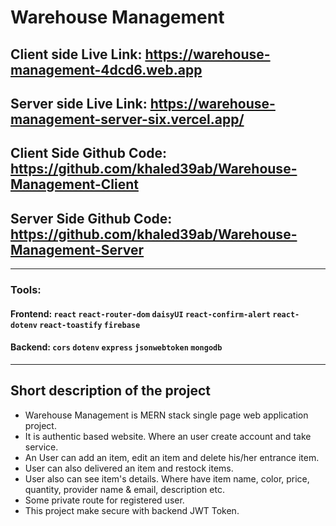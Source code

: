 # Warehouse Management
## Client side Live Link: https://warehouse-management-4dcd6.web.app
## Server side Live Link: https://warehouse-management-server-six.vercel.app/
## Client Side Github Code: https://github.com/khaled39ab/Warehouse-Management-Client
## Server Side Github Code: https://github.com/khaled39ab/Warehouse-Management-Server
***
### Tools:
#### Frontend: `react` `react-router-dom` `daisyUI` `react-confirm-alert` `react-dotenv` `react-toastify` `firebase` 
#### Backend: `cors` `dotenv` `express` `jsonwebtoken` `mongodb`
***
## Short description of the project
* Warehouse Management is MERN stack single page web application project.
* It is authentic based website. Where an user create account and take service.
* An User can add an item, edit an item and delete his/her entrance item.
* User can also delivered an item and restock items.
* User also can see item's details. Where have item name, color, price, quantity, provider name & email, description etc.
* Some private route for registered user.
* This project make secure with backend JWT Token.
